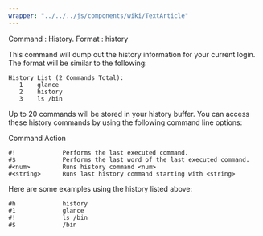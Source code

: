 ```yaml
---
wrapper: "../../../js/components/wiki/TextArticle"
---
```

Command : History.
Format  : history

This command will dump out the history information for your current
login.  The format will be similar to the following:

    History List (2 Commands Total):
       1    glance
       2    history
       3    ls /bin

Up to 20 commands will be stored in your history buffer.  You can 
access these history commands by using the following command line options:

   Command         Action

    #!             Performs the last executed command.
    #$             Performs the last word of the last executed command.
    #<num>         Runs history command <num>
    #<string>      Runs last history command starting with <string>

Here are some examples using the history listed above:

    #h             history
    #1             glance
    #!             ls /bin
    #$             /bin
